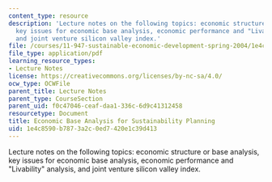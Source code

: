 ```yaml
---
content_type: resource
description: 'Lecture notes on the following topics: economic structure or base analysis,
  key issues for economic base analysis, economic performance and "Livability" analysis,
  and joint venture silicon valley index.'
file: /courses/11-947-sustainable-economic-development-spring-2004/1e4c8590b7873a2c0ed7420e1c39d413_base_analysis5.pdf
file_type: application/pdf
learning_resource_types:
- Lecture Notes
license: https://creativecommons.org/licenses/by-nc-sa/4.0/
ocw_type: OCWFile
parent_title: Lecture Notes
parent_type: CourseSection
parent_uid: f0c47046-ceaf-daa1-336c-6d9c41312458
resourcetype: Document
title: Economic Base Analysis for Sustainability Planning
uid: 1e4c8590-b787-3a2c-0ed7-420e1c39d413
---
```

Lecture notes on the following topics: economic structure or base analysis, key issues for economic base analysis, economic performance and "Livability" analysis, and joint venture silicon valley index.